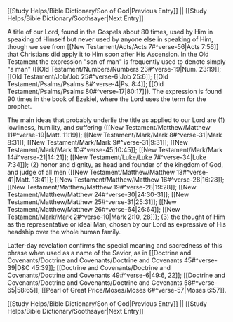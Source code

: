 [[Study Helps/Bible Dictionary/Son of God|Previous Entry]]  ||  [[Study Helps/Bible Dictionary/Soothsayer|Next Entry]]

 A title of our Lord, found in the Gospels about 80 times, used by Him in speaking of Himself but never used by anyone else in speaking of Him, though we see from [[New Testament/Acts/Acts 7#^verse-56|Acts 7:56]] that Christians did apply it to Him soon after His Ascension. In the Old Testament the expression "son of man" is frequently used to denote simply "a man" ([[Old Testament/Numbers/Numbers 23#^verse-19|Num. 23:19]]; [[Old Testament/Job/Job 25#^verse-6|Job 25:6]]; [[Old Testament/Psalms/Psalms 8#^verse-4|Ps. 8:4]]; [[Old Testament/Psalms/Psalms 80#^verse-17|80:17]]). The expression is found 90 times in the book of Ezekiel, where the Lord uses the term for the prophet.

 The main ideas that probably underlie the title as applied to our Lord are (1) lowliness, humility, and suffering ([[New Testament/Matthew/Matthew 11#^verse-19|Matt. 11:19]]; [[New Testament/Mark/Mark 8#^verse-31|Mark 8:31]]; [[New Testament/Mark/Mark 9#^verse-31|9:31]]; [[New Testament/Mark/Mark 10#^verse-45|10:45]]; [[New Testament/Mark/Mark 14#^verse-21|14:21]]; [[New Testament/Luke/Luke 7#^verse-34|Luke 7:34]]); (2) honor and dignity, as head and founder of the kingdom of God, and judge of all men ([[New Testament/Matthew/Matthew 13#^verse-41|Matt. 13:41]]; [[New Testament/Matthew/Matthew 16#^verse-28|16:28]]; [[New Testament/Matthew/Matthew 19#^verse-28|19:28]]; [[New Testament/Matthew/Matthew 24#^verse-30|24:30-31]]; [[New Testament/Matthew/Matthew 25#^verse-31|25:31]]; [[New Testament/Matthew/Matthew 26#^verse-64|26:64]]; [[New Testament/Mark/Mark 2#^verse-10|Mark 2:10, 28]]); (3) the thought of Him as the representative or ideal Man, chosen by our Lord as expressive of His headship over the whole human family.

 Latter-day revelation confirms the special meaning and sacredness of this phrase when used as a name of the Savior, as in [[Doctrine and Covenants/Doctrine and Covenants/Doctrine and Covenants 45#^verse-39|D&C 45:39]]; [[Doctrine and Covenants/Doctrine and Covenants/Doctrine and Covenants 49#^verse-6|49:6, 22]]; [[Doctrine and Covenants/Doctrine and Covenants/Doctrine and Covenants 58#^verse-65|58:65]]; [[Pearl of Great Price/Moses/Moses 6#^verse-57|Moses 6:57]].

[[Study Helps/Bible Dictionary/Son of God|Previous Entry]]  ||  [[Study Helps/Bible Dictionary/Soothsayer|Next Entry]]